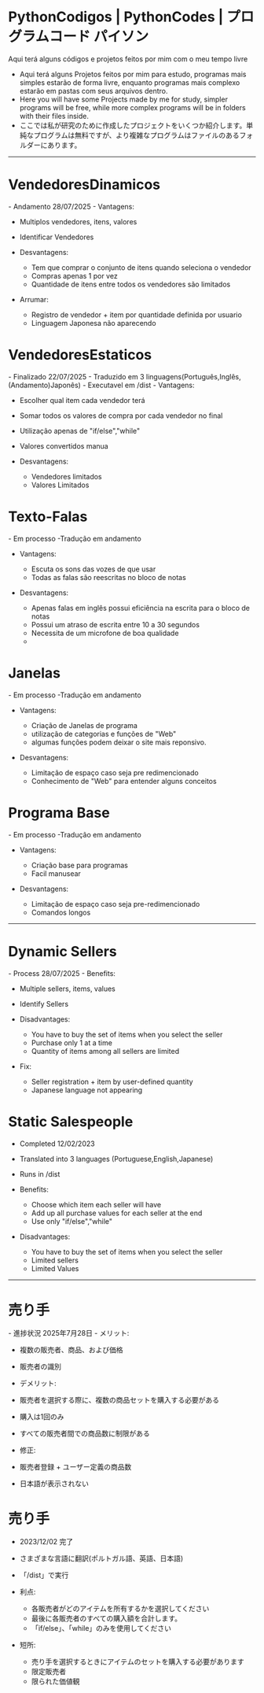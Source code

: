 # PythonCodigos | PythonCodes | プログラムコード パイソン
Aqui terá alguns códigos e projetos feitos por mim com o meu tempo livre
 - Aqui terá alguns Projetos feitos por mim para estudo, programas mais simples estarão de forma livre, enquanto programas mais complexo estarão em pastas com seus arquivos dentro. 
 - Here you will have some Projects made by me for study, simpler programs will be free, while more complex programs will be in folders with their files inside.
 - ここでは私が研究のために作成したプロジェクトをいくつか紹介します。単純なプログラムは無料ですが、より複雑なプログラムはファイルのあるフォルダーにあります。
<hr>
<h1>VendedoresDinamicos</h1>
 - Andamento 28/07/2025
 - Vantagens:

   - Multiplos vendedores, itens, valores
   - Identificar Vendedores

 - Desvantagens:
   - Tem que comprar o conjunto de itens quando seleciona o vendedor 
   - Compras apenas 1 por vez
   - Quantidade de itens entre todos os vendedores são limitados

 - Arrumar:
   - Registro de vendedor + item por quantidade definida por usuario
   - Linguagem Japonesa não aparecendo
  
 
<h1>VendedoresEstaticos</h1>
 - Finalizado 22/07/2025
 - Traduzido em 3 linguagens(Português,Inglês,(Andamento)Japonês)
 - Executavel em /dist
 - Vantagens:

   - Escolher qual item cada vendedor terá
   - Somar todos os valores de compra por cada vendedor no final
   - Utilização apenas de "if/else","while"
   - Valores convertidos manua 

 - Desvantagens:
   - Vendedores limitados
   - Valores Limitados

<h1>Texto-Falas</h1>
 - Em processo
 -Tradução em andamento

 - Vantagens:

   - Escuta os sons das vozes de que usar
   - Todas as falas são reescritas no bloco de notas

 - Desvantagens:

   - Apenas falas em inglês possui eficiência na escrita para o bloco de notas
   - Possui um atraso de escrita entre 10 a 30 segundos
   - Necessita de um microfone de boa qualidade
   - 
<h1>Janelas</h1>
 - Em processo
 -Tradução em andamento

 - Vantagens:

   - Criação de Janelas de programa
   - utilização de categorias e funções de "Web"
   - algumas funções podem deixar o site mais reponsivo.

 - Desvantagens:

   - Limitação de espaço caso seja pre redimencionado
   - Conhecimento de "Web" para entender alguns conceitos

<h1>Programa Base</h1>
 - Em processo
 -Tradução em andamento

 - Vantagens:

   - Criação base para programas
   - Facil manusear
  

 - Desvantagens:

   - Limitação de espaço caso seja pre-redimencionado
   - Comandos longos
   
<hr>
<h1>Dynamic Sellers</h1>
 - Process 28/07/2025
 - Benefits:

   - Multiple sellers, items, values
   - Identify Sellers

 - Disadvantages:
   - You have to buy the set of items when you select the seller
   - Purchase only 1 at a time
   - Quantity of items among all sellers are limited

- Fix:
  - Seller registration + item by user-defined quantity
  - Japanese language not appearing
 
<h1>Static Salespeople</h1>

 - Completed 12/02/2023
 - Translated into 3 languages (Portuguese,English,Japanese)
 - Runs in /dist
 - Benefits:

   - Choose which item each seller will have
   - Add up all purchase values for each seller at the end
   - Use only "if/else","while"

 - Disadvantages:
   - You have to buy the set of items when you select the seller
   - Limited sellers
   - Limited Values
<hr>
<h1>売り手</h1>
- 進捗状況 2025年7月28日
- メリット:

- 複数の販売者、商品、および価格
- 販売者の識別

- デメリット:
- 販売者を選択する際に、複数の商品セットを購入する必要がある
- 購入は1回のみ
- すべての販売者間での商品数に制限がある

- 修正:
- 販売者登録 + ユーザー定義の商品数
 - 日本語が表示されない
 
<h1>売り手</h1>

 - 2023/12/02 完了
 - さまざまな言語に翻訳(ポルトガル語、英語、日本語)
 - 「/dist」で実行
 
 - 利点:

   - 各販売者がどのアイテムを所有するかを選択してください
   - 最後に各販売者のすべての購入額を合計します。
   - 「if/else」、「while」のみを使用してください

 - 短所:
   - 売り手を選択するときにアイテムのセットを購入する必要があります
   - 限定販売者
   - 限られた価値観
  
